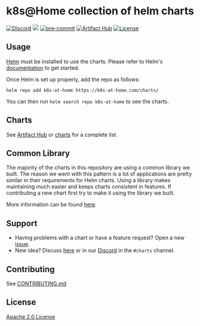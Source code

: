 # k8s@Home collection of helm charts

[![Discord](https://img.shields.io/badge/discord-chat-7289DA.svg)](https://discord.gg/stmx7vh)
[![](https://github.com/k8s-at-home/charts/workflows/Release%20Charts/badge.svg?branch=master)](https://github.com/k8s-at-home/charts/actions)
[![pre-commit](https://img.shields.io/badge/pre--commit-enabled-brightgreen?logo=pre-commit&logoColor=white)](https://github.com/pre-commit/pre-commit)
[![Artifact Hub](https://img.shields.io/endpoint?url=https://artifacthub.io/badge/repository/k8s-at-home)](https://artifacthub.io/packages/search?repo=k8s-at-home)
[![License](https://img.shields.io/badge/License-Apache%202.0-blue.svg)](https://opensource.org/licenses/Apache-2.0)

## Usage

[Helm](https://helm.sh) must be installed to use the charts.
Please refer to Helm's [documentation](https://helm.sh/docs/) to get started.

Once Helm is set up properly, add the repo as follows:

```console
helm repo add k8s-at-home https://k8s-at-home.com/charts/
```

You can then run `helm search repo k8s-at-home` to see the charts.

## Charts

See [Artifact Hub](https://artifacthub.io/packages/search?org=k8s-at-home) or [charts](./charts/) for a complete list.

## Common Library

The majority of the charts in this repository are using a common library we built. The reason we went with this pattern is a lot of applications are pretty similar in their requirements for Helm charts. Using a library makes maintaining much easier and keeps charts consistent in features. If contributing a new chart first try to make it using the library we built.

More information can be found [here](https://github.com/k8s-at-home/charts/tree/master/charts/common).

## Support

- Having problems with a chart or have a feature request? Open a new [issue](https://github.com/k8s-at-home/charts/issues/new/choose).
- New idea? Discuss [here](https://github.com/k8s-at-home/charts/discussions) or in our [Discord](https://discord.gg/sTMX7Vh) in the `#charts` channel.

## Contributing

See [CONTRIBUTING.md](./CONTRIBUTING.md)

## License

[Apache 2.0 License](./LICENSE)
